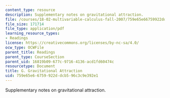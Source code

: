 ```yaml
---
content_type: resource
description: Supplementary notes on gravitational attraction.
file: /courses/18-02-multivariable-calculus-fall-2007/759e65e66759922ddcb596c3c9e392e1_gravitnl_attracn.pdf
file_size: 171714
file_type: application/pdf
learning_resource_types:
- Readings
license: https://creativecommons.org/licenses/by-nc-sa/4.0/
ocw_type: OCWFile
parent_title: Readings
parent_type: CourseSection
parent_uid: 16819b09-677c-9716-4136-acd1fd60474c
resourcetype: Document
title: G. Gravitational Attraction
uid: 759e65e6-6759-922d-dcb5-96c3c9e392e1
---
```

Supplementary notes on gravitational attraction.